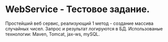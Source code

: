 # WebService - Тестовое задание.
Простейший веб сервис, реализующий 1 метод - создание массива случайных чисел. Запрос и результат логируются в БД.
Использованые технологии: Maven, Tomcat, jax-ws, mySQL.
